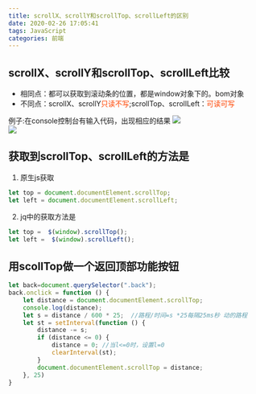 ```yaml
---
title: scrollX、scrollY和scrollTop、scrollLeft的区别
date: 2020-02-26 17:05:41
tags: JavaScript
categories: 前端
---
```




## scrollX、scrollY和scrollTop、scrollLeft比较
- 相同点：都可以获取到滚动条的位置，都是window对象下的。bom对象
- 不同点：scrollX、scrollY<font color="#f40">只读不写</font>;scrollTop、scrollLeft：<font color="#f40">可读可写</font>  

<!-- more -->

例子:在console控制台有输入代码，出现相应的结果
![](/scrollX、scrollY和scrollTop、scrollLeft的区别/3.png)
<br>
![](/scrollX、scrollY和scrollTop、scrollLeft的区别/4.png)

## 获取到scrollTop、scrollLeft的方法是
1. 原生js获取 
```js
let top = document.documentElement.scrollTop;
let left = document.documentElement.scrollLeft;
```

2. jq中的获取方法是
```js
let top =  $(window).scrollTop();
let left =  $(window).scrollLeft();
```

## 用scollTop做一个返回顶部功能按钮
```js
let back=document.querySelector(".back");
back.onclick = function () {
    let distance = document.documentElement.scrollTop;
    console.log(distance);
    let s = distance / 600 * 25;  //路程/时间=s *25每隔25ms秒 动的路程
    let st = setInterval(function () {
        distance -= s;
        if (distance <= 0) {
            distance = 0; //当l<=0时，设置l=0
            clearInterval(st);
        }
        document.documentElement.scrollTop = distance;
    }, 25)
}
```